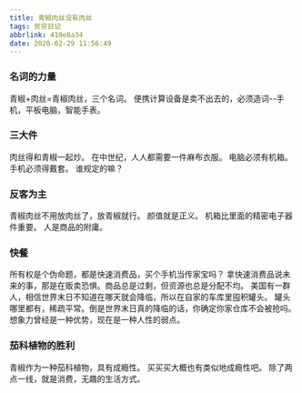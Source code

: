 ```yaml
---
title: 青椒肉丝没有肉丝
tags: 贫穷日记
abbrlink: 410e8a34
date: 2020-02-29 11:56:49
---
```

### 名词的力量
青椒+肉丝=青椒肉丝，三个名词。<!--more-->
便携计算设备是卖不出去的，必须造词--手机，平板电脑，智能手表。

### 三大件
肉丝得和青椒一起炒。
在中世纪，人人都需要一件麻布衣服。
电脑必须有机箱。
手机必须得戴套。
谁规定的嘛？

### 反客为主
青椒肉丝不用放肉丝了，放青椒就行。
颜值就是正义。
机箱比里面的精密电子器件重要。
人是商品的附庸。

### 快餐
所有权是个伪命题，都是快速消费品，买个手机当传家宝吗？
拿快速消费品说未来的事，那是在贩卖恐惧。商品总是过剩，但资源也总是分配不均。
美国有一群人，相信世界末日不知道在哪天就会降临，所以在自家的车库里囤积罐头。
罐头哪里都有，稀疏平常。倒是世界末日真的降临的话，你确定你家仓库不会被抢吗。
想象力曾经是一种优势，现在是一种人性的弱点。

### 茄科植物的胜利
青椒作为一种茄科植物，具有成瘾性。
买买买大概也有类似地成瘾性吧。
除了两点一线，就是消费，无趣的生活方式。


